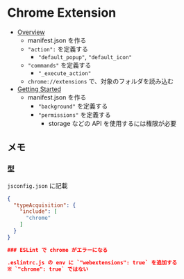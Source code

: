 # Chrome Extension

- [Overview](https://developer.chrome.com/docs/extensions/mv3/overview/)
  - manifest.json を作る
  - `"action":` を定義する
    - `"default_popup"`, `"default_icon"`
  - `"commands"` を定義する
    - `"_execute_action"`
  - `chrome://extensions` で、対象のフォルダを読み込む
- [Getting Started](https://developer.chrome.com/docs/extensions/mv3/getstarted/)
  - manifest.json を作る
    - `"background"` を定義する
    - `"permissions"` を定義する
      - storage などの API を使用するには権限が必要

## メモ
### 型

`jsconfig.json` に記載

```json
{
  "typeAcquisition": {
    "include": [
      "chrome"
    ]
  }
}

### ESLint で chrome がエラーになる

.eslintrc.js の env に `"webextensions": true` を追加する
※ `"chrome": true` ではない

